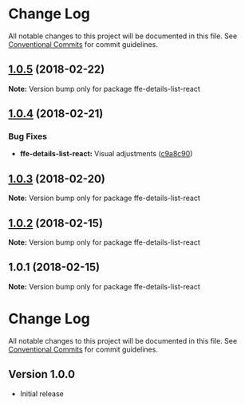 # Change Log

All notable changes to this project will be documented in this file.
See [Conventional Commits](https://conventionalcommits.org) for commit guidelines.

<a name="1.0.5"></a>
## [1.0.5](***REMOVED***) (2018-02-22)




**Note:** Version bump only for package ffe-details-list-react

<a name="1.0.4"></a>
## [1.0.4](***REMOVED***) (2018-02-21)


### Bug Fixes

* **ffe-details-list-react:** Visual adjustments ([c9a8c90](***REMOVED***))




<a name="1.0.3"></a>
## [1.0.3](***REMOVED***) (2018-02-20)




**Note:** Version bump only for package ffe-details-list-react

<a name="1.0.2"></a>
## [1.0.2](***REMOVED***) (2018-02-15)




**Note:** Version bump only for package ffe-details-list-react

<a name="1.0.1"></a>
## 1.0.1 (2018-02-15)




**Note:** Version bump only for package ffe-details-list-react

# Change Log

All notable changes to this project will be documented in this file.
See [Conventional Commits](https://conventionalcommits.org) for commit guidelines.

## Version 1.0.0

* Initial release
